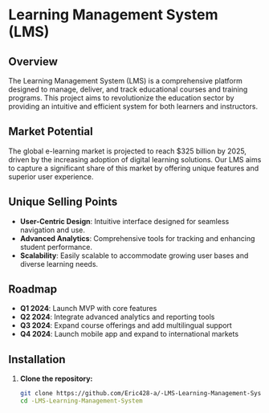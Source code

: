 # Learning Management System (LMS)

## Overview
The Learning Management System (LMS) is a comprehensive platform designed to manage, deliver, and track educational courses and training programs. This project aims to revolutionize the education sector by providing an intuitive and efficient system for both learners and instructors.

## Market Potential
The global e-learning market is projected to reach $325 billion by 2025, driven by the increasing adoption of digital learning solutions. Our LMS aims to capture a significant share of this market by offering unique features and superior user experience.

## Unique Selling Points
- **User-Centric Design**: Intuitive interface designed for seamless navigation and use.
- **Advanced Analytics**: Comprehensive tools for tracking and enhancing student performance.
- **Scalability**: Easily scalable to accommodate growing user bases and diverse learning needs.

## Roadmap
- **Q1 2024**: Launch MVP with core features
- **Q2 2024**: Integrate advanced analytics and reporting tools
- **Q3 2024**: Expand course offerings and add multilingual support
- **Q4 2024**: Launch mobile app and expand to international markets

## Installation
1. **Clone the repository:**
   ```bash
   git clone https://github.com/Eric428-a/-LMS-Learning-Management-System.git
   cd -LMS-Learning-Management-System
